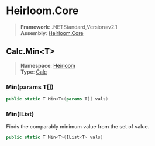# Heirloom.Core

> **Framework**: .NETStandard,Version=v2.1  
> **Assembly**: [Heirloom.Core][0]  

## Calc.Min\<T>

> **Namespace**: [Heirloom][0]  
> **Type**: [Calc][1]  

### Min<T>(params T[])

```cs
public static T Min<T>(params T[] vals)
```

### Min<T>(IList<T>)

Finds the comparably minimum value from the set of value.

```cs
public static T Min<T>(IList<T> vals)
```

[0]: ../../../Heirloom.Core.md
[1]: ../Calc.md
